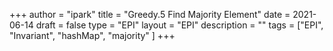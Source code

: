 +++
author = "ipark"
title = "Greedy.5 Find Majority Element"
date =  2021-06-14
draft =  false
type = "EPI"
layout = "EPI"
description = ""
tags = ["EPI", "Invariant", "hashMap", "majority" 
]
+++
<script src="https://gist.github.com/ipark-CS/878a915b5233449189d88824e0692ced.js"></script>
